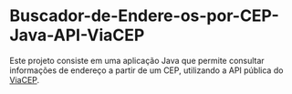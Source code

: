 # Buscador-de-Endere-os-por-CEP-Java-API-ViaCEP
Este projeto consiste em uma aplicação Java que permite consultar informações de endereço a partir de um CEP, utilizando a API pública do [ViaCEP](https://viacep.com.br/).

